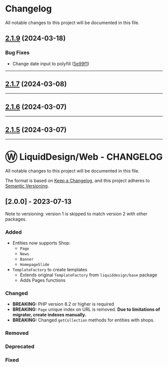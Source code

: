 <!--- BEGIN HEADER -->
# Changelog

All notable changes to this project will be documented in this file.
<!--- END HEADER -->

## [2.1.9](https://github.com/liquiddesign/web/compare/v2.1.8...v2.1.9) (2024-03-18)

### Bug Fixes

* Change date input to polyfill ([5e99f1](https://github.com/liquiddesign/web/commit/5e99f1a431fee0f366b23dcb30a4a94badfdde96))


---

## [2.1.7](https://github.com/liquiddesign/web/compare/v2.1.6...v2.1.7) (2024-03-08)


---

## [2.1.6](https://github.com/liquiddesign/web/compare/v2.1.5...v2.1.6) (2024-03-07)


---

## [2.1.5](https://github.com/liquiddesign/web/compare/v2.1.4...v2.1.5) (2024-03-07)


---

# Ⓦ LiquidDesign/Web - CHANGELOG

All notable changes to this project will be documented in this file.

The format is based on [Keep a Changelog](https://keepachangelog.com/en/1.0.0/),
and this project adheres to [Semantic Versioning](https://semver.org/spec/v2.0.0.html).

## [2.0.0] - 2023-07-13

Note to versioning: version 1 is skipped to match version 2 with other packages.

### Added

- Entities now supports Shop:
  - `Page`
  - `News`
  - `Banner`
  - `HomepageSlide`
- `TemplateFactory` to create templates
  - Extends original `TemplateFactory` from `liquiddesign/base` package
  - Adds Pages functions

### Changed

- **BREAKING:** PHP version 8.2 or higher is required
- **BREAKING:** `Page` unique index on URL is removed. **Due to limitations of migrator, create indexes manually.**
- **BREAKING:** Changed `getCollection` methods for entities with shops.

### Removed

### Deprecated

### Fixed